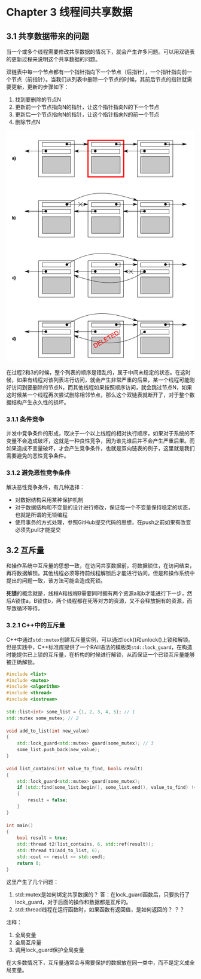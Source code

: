 # Chapter 3 线程间共享数据

## 3.1 共享数据带来的问题

当一个或多个线程需要修改共享数据的情况下，就会产生许多问题。可以用双链表的更新过程来说明这个共享数据的问题。

双链表中每一个节点都有一个指针指向下一个节点（后指针），一个指针指向前一个节点（前指针）。当我们从列表中删除一个节点的时候，其前后节点的指针就需要更新，更新的步骤如下：
1. 找到要删除的节点N
2. 更新前一个节点指向N的指针，让这个指针指向N的下一个节点
3. 更新后一个节点指向N的指针，让这个指针指向N的前一个节点
4. 删除节点N

![双链表更新节点过程](image/chapter3/3-1.png)

在过程2和3的时候，整个列表的顺序是错乱的，属于中间未稳定的状态。在这时候，如果有线程对该列表进行访问，就会产生非常严重的后果，某一个线程可能刚好访问到要删除的节点N，而其他线程如果按照顺序访问，就会跳过节点N，如果这时候某一个线程再次尝试删除相邻节点，那么这个双链表就断开了，对于整个数据结构产生永久性的损坏。

### 3.1.1 条件竞争

并发中竞争条件的形成，取决于一个以上线程的相对执行顺序，如果对于系统的不变量不会造成破坏，这就是一种良性竞争，因为谁先谁后并不会产生严重后果。而如果造成不变量破坏，才会产生竞争条件，也就是双向链表的例子，这里就是我们需要避免的恶性竞争条件。

### 3.1.2 避免恶性竞争条件

解决恶性竞争条件，有几种选择：
- 对数据结构采用某种保护机制
- 对于数据结构和不变量的设计进行修改，保证每一个不变量保持稳定的状态，也就是所谓的无锁编程
- 使用事务的方式处理，参照GitHub提交代码的思想，在push之前如果有改变必须先pull才能提交


## 3.2 互斥量

和操作系统中互斥量的思想一致，在访问共享数据前，将数据锁住，在访问结束，再将数据解锁。其他线程必须等待前线程解锁后才能进行访问。但是和操作系统中提出的问题一致，该方法可能会造成死锁。

**死锁**的概念就是，线程A和线程B需要同时拥有两个资源a和b才能进行下一步，然后A锁住a，B锁住b，两个线程都在死等对方的资源，又不会释放拥有的资源，而导致循环等待。

### 3.2.1 C++中的互斥量

C++中通过`std::mutex`创建互斥量实例，可以通过lock()和unlock()上锁和解锁。但是实践中，C++标准库提供了一个RAll语法的模板类`std::lock_guard`，在构造时能提供已上锁的互斥量，在析构的时候进行解锁，从而保证一个已锁互斥量能够被正确解锁。

```cpp
#include <list>
#include <mutex>
#include <algorithm>
#include <thread>
#include <iostream>

std::list<int> some_list = {1, 2, 3, 4, 5}; // 1
std::mutex some_mutex; // 2

void add_to_list(int new_value)
{
    std::lock_guard<std::mutex> guard(some_mutex); // 3
    some_list.push_back(new_value);
}

void list_contains(int value_to_find, bool& result)
{
    std::lock_guard<std::mutex> guard(some_mutex);
    if (std::find(some_list.begin(), some_list.end(), value_to_find) != some_list.end())
    {
        result = false;
    }
}

int main()
{
    bool result = true;
    std::thread t2(list_contains, 6, std::ref(result));
    std::thread t1(add_to_list, 6);
    std::cout << result << std::endl;
    return 0;
}
```

这里产生了几个问题：
1. std::mutex是如何绑定共享数据的？
   答：在lock_guard函数后，只要执行了lock_guard，对于后面的操作和数据都是互斥的。
2. std::thread线程在运行函数时，如果函数有返回值，是如何返回的？
   ？？

注释：
1. 全局变量
2. 全局互斥量
3. 调用lock_guard保护全局变量

在大多数情况下，互斥量通常会与需要保护的数据放在同一类中，而不是定义成全局变量。

